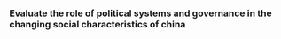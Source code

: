 ### Evaluate the role of political systems and governance in the changing social characteristics of china
